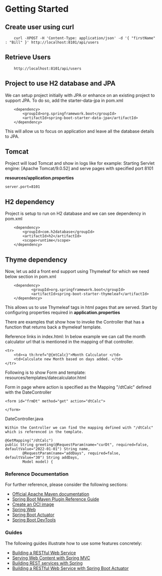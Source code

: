 # Getting Started

## Create user using curl
		curl -XPOST -H 'Content-Type: application/json' -d '{ "firstName" : "Bill" }' http://localhost:8101/api/users
	
## Retrieve Users 
		http://localhost:8101/api/users

## Project to use H2 database and JPA 

We can setup project initially with JPA or enhance on an existing project to support JPA. To do so, add the starter-data-jpa in pom.xml
 
		<dependency>
			<groupId>org.springframework.boot</groupId>
			<artifactId>spring-boot-starter-data-jpa</artifactId>
		</dependency>

This will allow us to focus on application and leave all the database details to JPA.

## Tomcat

Project will load Tomcat and show in logs like for example:
Starting Servlet engine: [Apache Tomcat/9.0.52] and serve pages with specified port 8101

**resources/application.properties**
	
	server.port=8101

## H2 dependency
Project is setup to run on H2 database and we can see dependency in pom.xml

		<dependency>
			<groupId>com.h2database</groupId>
			<artifactId>h2</artifactId>
			<scope>runtime</scope>
		</dependency>

## Thyme dependency
Now, let us add a front end support using Thymeleaf for which we need below section in pom.xml

		<dependency> 
    			<groupId>org.springframework.boot</groupId> 
    			<artifactId>spring-boot-starter-thymeleaf</artifactId> 
		</dependency>

This allows us to use Thymeleaf tags in html pages that are served. Start by configuring properties required in **application.properties**

There are examples that show how to invoke the Controller that has a function that returns back a thymeleaf template.

Reference links in index.html: In below example we can call the month calculator url that is mentioned in the mapping of that controller.

	<tr>
		<td><a th:href="@{mtCalc}">Month Calculator </td>
		<td>Calculate new Month based on days added. </td>
	</tr>


Following is to show Form and template: resources/templates/datecalculator.html

Form in page where action is specified as the Mapping "/dtCalc" defined with the DateController 

	<form id="frmDt" method="get" action="dtCalc">
	
	</form>
	
DateController.java	

	Within the Controller we can find the mapping defined with "/dtCalc" which is referenced in the template.

	@GetMapping("/dtCalc")
	public String greeting(@RequestParam(name="curDt", required=false, defaultValue="2022-01-01") String name, 
			@RequestParam(name="addDays", required=false, defaultValue="30") String addDays,
			Model model) {


### Reference Documentation
For further reference, please consider the following sections:

* [Official Apache Maven documentation](https://maven.apache.org/guides/index.html)
* [Spring Boot Maven Plugin Reference Guide](https://docs.spring.io/spring-boot/docs/2.5.4/maven-plugin/reference/html/)
* [Create an OCI image](https://docs.spring.io/spring-boot/docs/2.5.4/maven-plugin/reference/html/#build-image)
* [Spring Web](https://docs.spring.io/spring-boot/docs/2.5.4/reference/htmlsingle/#boot-features-developing-web-applications)
* [Spring Boot Actuator](https://docs.spring.io/spring-boot/docs/2.5.4/reference/htmlsingle/#production-ready)
* [Spring Boot DevTools](https://docs.spring.io/spring-boot/docs/2.5.4/reference/htmlsingle/#using-boot-devtools)

### Guides
The following guides illustrate how to use some features concretely:

* [Building a RESTful Web Service](https://spring.io/guides/gs/rest-service/)
* [Serving Web Content with Spring MVC](https://spring.io/guides/gs/serving-web-content/)
* [Building REST services with Spring](https://spring.io/guides/tutorials/bookmarks/)
* [Building a RESTful Web Service with Spring Boot Actuator](https://spring.io/guides/gs/actuator-service/)

